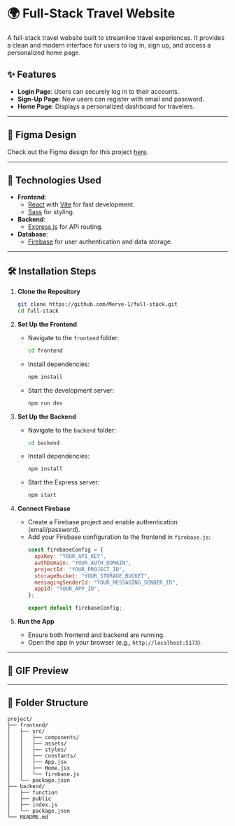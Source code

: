 # 🌍 Full-Stack Travel Website

A full-stack travel website built to streamline travel experiences. It provides a clean and modern interface for users to log in, sign up, and access a personalized home page.

## ✨ Features
- **Login Page**: Users can securely log in to their accounts.
- **Sign-Up Page**: New users can register with email and password.
- **Home Page**: Displays a personalized dashboard for travelers.

---

## 🎨 Figma Design
Check out the Figma design for this project [here](https://www.figma.com/design/eqaOdaFCD4302gwVGcQ2Sf/Pages?node-id=0-1&t=fPkZUFvOLtqpxwjR-1).

---

## 🚀 Technologies Used
- **Frontend**:  
  - [React](https://reactjs.org/) with [Vite](https://vitejs.dev/) for fast development.
  - [Sass](https://sass-lang.com/) for styling.
- **Backend**:  
  - [Express.js](https://expressjs.com/) for API routing.
- **Database**:  
  - [Firebase](https://firebase.google.com/) for user authentication and data storage.

---

## 🛠️ Installation Steps

1. **Clone the Repository**
   ```bash
   git clone https://github.com/Merve-1/full-stack.git
   cd full-stack
   ```

2. **Set Up the Frontend**
   - Navigate to the `frontend` folder:
     ```bash
     cd frontend
     ```
   - Install dependencies:
     ```bash
     npm install
     ```
   - Start the development server:
     ```bash
     npm run dev
     ```

3. **Set Up the Backend**
   - Navigate to the `backend` folder:
     ```bash
     cd backend
     ```
   - Install dependencies:
     ```bash
     npm install
     ```
   - Start the Express server:
     ```bash
     npm start
     ```

4. **Connect Firebase**
   - Create a Firebase project and enable authentication (email/password).
   - Add your Firebase configuration to the frontend in `firebase.js`:
     ```javascript
     const firebaseConfig = {
       apiKey: "YOUR_API_KEY",
       authDomain: "YOUR_AUTH_DOMAIN",
       projectId: "YOUR_PROJECT_ID",
       storageBucket: "YOUR_STORAGE_BUCKET",
       messagingSenderId: "YOUR_MESSAGING_SENDER_ID",
       appId: "YOUR_APP_ID",
     };

     export default firebaseConfig;
     ```

5. **Run the App**
   - Ensure both frontend and backend are running.
   - Open the app in your browser (e.g., `http://localhost:5173`).

---

## 📸 GIF Preview

---

## 📂 Folder Structure
```
project/
├── frontend/
│   ├── src/
│   │   ├── components/
│   │   ├── assets/
│   │   ├── styles/
│   │   ├── constants/
│   │   ├── App.jsx
│   │   ├── Home.jsx
│   │   └── firebase.js
│   └── package.json
├── backend/
│   ├── function
│   ├── public
│   ├── index.js
│   └── package.json
└── README.md
```
